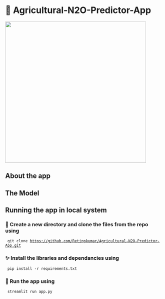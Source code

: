 # 🌿 Agricultural-N2O-Predictor-App
<img src="https://user-images.githubusercontent.com/67088817/149493078-e9c86f91-b41d-48a6-981b-a190114f67de.png" width="450" height="450"></img>
## About the app

## The Model

## Running the app in local system
### 📁 Create a new directory and clone the files from the repo using
<code> git clone https://github.com/Retinpkumar/Agricultural-N2O-Predictor-App.git</code>
### ✨ Install the libraries and dependancies using
<code> pip install -r requirements.txt </code>
### 🏃‍ Run the app using
<code> streamlit run app.py </code>
